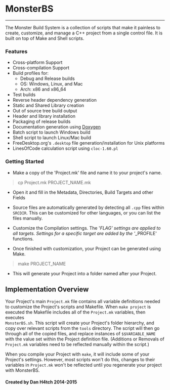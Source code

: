 # MonsterBS
--------------------

The Monster Build System is a collection of scripts that make it painless to
create, customize, and manage a C++ project from a single control file.
It is built on top of Make and Shell scripts.


### Features
* Cross-platform Support
* Cross-compilation Support
* Build profiles for:
	* Debug and Release builds
	* OS: Windows, Linux, and Mac
	* Arch: x86 and x86_64
* Test builds
* Reverse header dependency generation
* Static and Shared Library creation
* Out of source tree build output
* Header and library installation
* Packaging of release builds
* Documentation generation using [Doxygen](http://www.stack.nl/~dimitri/doxygen/)
* Batch script to launch Windows build
* Shell script to launch Linux/Mac build
* FreeDesktop.org's `.desktop` file generation/installation for Unix platforms
* LinesOfCode calculation script using `cloc-1.60.pl`


### Getting Started
* Make a copy of the 'Project.mk' file and name it to your project's name.
> cp Project.mk PROJECT_NAME.mk

* Open it and fill in the Metadata, Directories, Build Targets and other Fields

* Source files are automatically generated by detecting all `.cpp` files within
`SRCDIR`. This can be customized for other languages, or you can list the files
manually.

* Customize the Compilation settings. The '*FLAG' settings are applied to all
targets. Settings for a specific target are added by the '*_PROFILE' functions.

* Once finished with customization, your Project can be generated using Make.
> make PROJECT_NAME

* This will generate your Project into a folder named after your Project.


## Implementation Overview
Your Project's main `Project.mk` file contains all variable definitions needed
to customize the Project's scripts and Makefile. When `make project` is executed
the Makefile includes all of the `Project.mk` variables, then executes\
`MonsterBS.sh`. This script will create your Project's folder hierarchy, and
copy over relevant scripts from the `tools` directory. The script will then
go through all of the copied files, and replace instances of `$$VARIABLE_NAME`
with the value set within the Project definition file. (Additions or Removals
of `Project.mk` variables need to be reflected manually within the script.)

When you compile your Project with `make`, it will include some of your
Project's settings. However, most scripts won't do this, changes to their
variables in `Project.mk` won't be reflected until you regenerate your project
with MonsterBS.


#### Created by Dan H4tch 2014-2015

